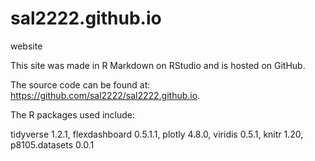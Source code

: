 # sal2222.github.io
website

This site was made in R Markdown on RStudio and is hosted on GitHub.

The source code can be found at: https://github.com/sal2222/sal2222.github.io.

The R packages used include:

tidyverse	1.2.1, 
flexdashboard	0.5.1.1, 
plotly	4.8.0, 
viridis	0.5.1, 
knitr	1.20, 
p8105.datasets	0.0.1
